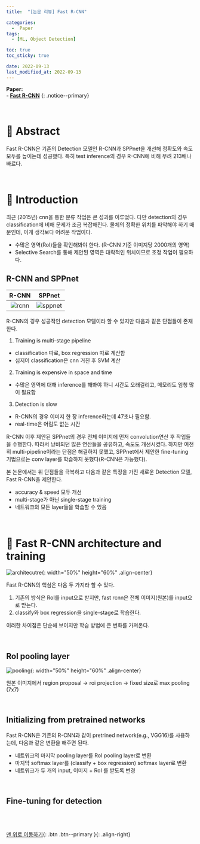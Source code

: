 ```yaml
---
title:  "[논문 리뷰] Fast R-CNN" 

categories:
  -  Paper
tags:
  - [ML, Object Detection]

toc: true
toc_sticky: true

date: 2022-09-13
last_modified_at: 2022-09-13
---
```


**Paper: <br>- [Fast R-CNN](https://github.com/inhopp/inhopp/files/9548881/Fast.RCNN.pdf)**
{: .notice--primary}


<br>

# 🚀 Abstract

Fast R-CNN은 기존의 Detection 모델인 R-CNN과 SPPnet을 개선해 정확도와 속도 모두를 높이는데 성공했다. 특히 test inference의 경우 R-CNN에 비해 무려 213배나 빠르다.



<br>

# 🚀  Introduction

최근 (2015년) cnn을 통한 분류 작업은 큰 성과를 이루었다. 다만 detection의 경우 classification에 비해 문제가 조금 복잡해진다. 물체의 정확한 위치를 파악해야 하기 때문인데, 이게 생각보다 어려운 작업이다.
- 수많은 영역(RoI)들을 확인해봐야 한다. (R-CNN 기준 이미지당 2000개의 영역)
- Selective Search를 통해 제안된 영역은 대락적인 위치이므로 조정 작업이 필요하다.


## R-CNN and SPPnet

| R-CNN | SPPnet |
|:-:|:-:|
| ![rcnn](https://user-images.githubusercontent.com/96368476/189808714-226b6b1b-80e5-4bf0-b5e8-480df65f0f1b.png) | ![sppnet](https://user-images.githubusercontent.com/96368476/189808721-c31e4062-b48e-4d40-a760-0f428c6315cb.png) | 

R-CNN의 경우 성공적인 detection 모델이라 할 수 있지만 다음과 같은 단점들이 존재한다.

1. Training is multi-stage pipeline
  - classification 따로, box regression 따로 계산함
  - 심지어 classification은 cnn 거친 후 SVM 계산

2. Training is expensive in space and time
  - 수많은 영역에 대해 inference를 해봐야 하니 시간도 오래걸리고, 메모리도 엄청 많이 필요함

3. Detection is slow
  - R-CNN의 경우 이미지 한 장 inference하는데 47초나 필요함.
  - real-time은 어림도 없는 시간

R-CNN 이후 제안된 SPPnet의 경우 전체 이미지에 먼저 convolution연산 후 작업들을 수행한다.
따라서 낭비되던 많은 연산들을 공유하고, 속도도 개선시켰다. 하지만 여전히 multi-pipeline이라는 단점은 해결하지 못했고, SPPnet에서 제안한 fine-tuning 기법으로는 conv layer를 학습하지 못했다(R-CNN은 가능했다). <br>

본 논문에서는 위 단점들을 극복하고 다음과 같은 특징을 가진 새로운 Detection 모델, Fast R-CNN을 제안한다.
- accuracy & speed 모두 개선
- multi-stage가 아닌 single-stage training
- 네트워크의 모든 layer들을 학습할 수 있음



<br>


# 🚀 Fast R-CNN architecture and training

![architecutre](https://user-images.githubusercontent.com/96368476/189818457-e55f8520-f65e-43c9-84d4-b11e20ecd0a4.png){: width="50%" height="60%" .align-center}

Fast R-CNN의 핵심은 다음 두 가지라 할 수 있다. <br>
1. 기존의 방식은 RoI를 input으로 받지만, fast rcnn은 전체 이미지(원본)를 input으로 받는다.
2. classify와 box regression을 single-stage로 학습한다.

이러한 차이점은 단순해 보이지만 학습 방법에 큰 변화를 가져온다.

<br>

## RoI pooling layer

![pooling](https://user-images.githubusercontent.com/96368476/189819731-b4a330f6-1f83-4a92-82ce-7917be9869a9.png){: width="50%" height="60%" .align-center}

원본 이미지에서 region proposal → roi projection → fixed size로 max pooling (7x7)


<br>


## Initializing from pretrained networks

Fast R-CNN은 기존의 R-CNN과 같이 pretrined network(e.g., VGG16)를 사용하는데, 다음과 같은 변환을 해주면 된다.

- 네트워크의 마지막 pooling layer를 RoI pooling layer로 변환
- 마지막 softmax layer를 (classify + box regression) softmax layer로 변환
- 네트워크가 두 개의 input, 이미지 + RoI 를 받도록 변경


<br>


## Fine-tuning for detection






<br>
<br>



[맨 위로 이동하기](#){: .btn .btn--primary }{: .align-right}